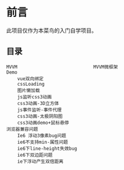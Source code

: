 前言
===

此项目仅作为本菜鸟的入门自学项目。

目录
---
	MVVM							MVVM微框架
	Demo							
		vue双向绑定
		cssLoading
		图片懒加载
		js监听css3动画
		css3动画-3D立方体
		js事件监听-事件代理
		css3动画-太极阴阳图
		css3动画demo+鼠标悬停
	浏览器兼容问题
		Ie6 浮动3像素bug问题	
		ie6不支持min-属性问题
		ie6下line-height失效bug
		ie6下双边距问题
		ie下浮动产生双倍距离